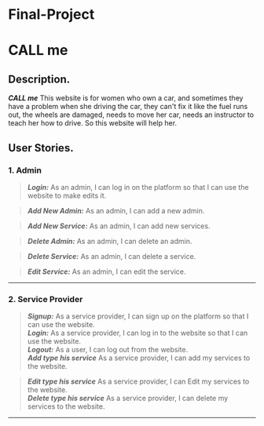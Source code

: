 # Final-Project
# CALL me

<!-- image for my website -->

## Description.

***CALL me*** This website is for women who own a car, and sometimes they have a problem when she driving the car, they can't fix it like the fuel runs out,  the wheels are damaged, needs to move her car,  needs an instructor to teach her how to drive.
So this website will help her.

## User Stories.

### 1. Admin

> ***Login:***
 As an admin, I can log in on the platform so that I can use the website to make edits it.

> ***Add New Admin:*** 
As an admin, I can add a new admin.<br/>

>***Add New Service:***
As an admin, I can add new services.<br/>

>***Delete Admin:***
 As an admin, I can delete an admin.<br/>

>***Delete Service:***
 As an admin, I can delete a service. <br/>

>***Edit Service:***
As an admin, I can edit the service.<br/>
---
### 2. Service Provider 

> ***Signup:***
 As a service provider, I can sign up on the platform so that I can use the website.<br/>
> ***Login:***
 As a service provider, I can log in to the website so that I can use the website.<br/>
> ***Logout:***
As a user, I can log out from the website.<br/>
>***Add type his service***
As a service provider, I can add my services to the website.<br/>

>***Edit type his service***
As a service provider, I can Edit my services to the website.<br/>
>***Delete type his service***
As a service provider, I can delete my services to the website.<br/>
---